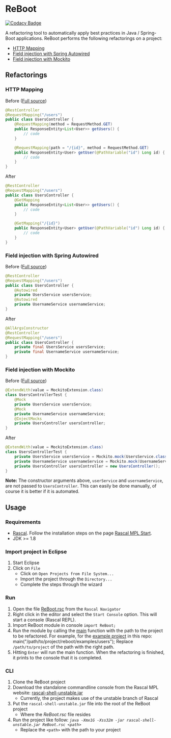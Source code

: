 # ReBoot

[![Codacy Badge](https://api.codacy.com/project/badge/Grade/f1d8367707be4b9193dc8b3dadd0bc6b)](https://app.codacy.com/manual/tthanusijan/reboot?utm_source=github.com&utm_medium=referral&utm_content=thanus/reboot&utm_campaign=Badge_Grade_Dashboard)

A refactoring tool to automatically apply best practices in Java / Spring-Boot applications.
ReBoot performs the following refactorings on a project:

*   [HTTP Mapping](#HTTP-Mapping)
*   [Field injection with Spring Autowired](#Field-injection-with-Spring-Autowired)
*   [Field injection with Mockito](#Field-injection-with-Mockito)

## Refactorings

### HTTP Mapping

Before ([Full source](examples/users/src/main/java/nl/thanus/demo/controllers/UsersController.java))

```java
@RestController
@RequestMapping("/users")
public class UsersController {
    @RequestMapping(method = RequestMethod.GET)
    public ResponseEntity<List<User>> getUsers() {
        // code
    }

    @RequestMapping(path = "/{id}", method = RequestMethod.GET)
    public ResponseEntity<User> getUser(@PathVariable("id") Long id) {
        // code
    }
}
```

After

```java
@RestController
@RequestMapping("/users")
public class UsersController {
    @GetMapping
    public ResponseEntity<List<User>> getUsers() {
        // code
    }

    @GetMapping("/{id}")
    public ResponseEntity<User> getUser(@PathVariable("id") Long id) {
        // code
    }
}
```

### Field injection with Spring Autowired

Before ([Full source](examples/users/src/main/java/nl/thanus/demo/controllers/UsersController.java))

```java
@RestController
@RequestMapping("/users")
public class UsersController {
    @Autowired
    private UsersService usersService;
    @Autowired
    private UsernameService usernameService;
}
```

After

```java
@AllArgsConstructor
@RestController
@RequestMapping("/users")
public class UsersController {
    private final UsersService usersService;
    private final UsernameService usernameService;
}
```

### Field injection with Mockito

Before ([Full source](examples/users/src/test/java/nl/thanus/demo/controllers/UsersControllerTest.java))

```java
@ExtendWith(value = MockitoExtension.class)
class UsersControllerTest {
    @Mock
    private UsersService usersService;
    @Mock
    private UsernameService usernameService;
    @InjectMocks
    private UsersController usersController;
}
```

After

```java
@ExtendWith(value = MockitoExtension.class)
class UsersControllerTest {
    private UsersService usersService = Mockito.mock(UsersService.class);
    private UsernameService usernameService = Mockito.mock(UsernameService.class);
    private UsersController usersController = new UsersController();
}
```

**Note:** The constructor arguments above, `userService` and `usernameService`, are not passed to `UsersController`. 
This can easily be done manually, of course it is better if it is automated.

## Usage

### Requirements

*   [Rascal](https://www.rascal-mpl.org). Follow the installation steps on the page [Rascal MPL Start](https://www.rascal-mpl.org/start/).
*   JDK >= 1.8

### Import project in Eclipse

1.  Start Eclipse
2.  Click on `File`
    *   Click on `Open Projects from File System...`
    *   Import the project through the `Directory...`
    *   Complete the steps through the wizard

### Run

1.  Open the file [ReBoot.rsc](src/ReBoot.rsc) from the `Rascal Navigator`
2.  Right click in the editor and select the `Start Console` option. This will start a console (Rascal REPL).
3.  Import ReBoot module in console `import ReBoot;`
4.  Run the module by calling the [main](src/ReBoot.rsc#L14) function with the path to the project to be refactored.
    For example, for the [example project](examples/users) in this repo:
        main("/path/to/project/reboot/examples/users");
    Replace `/path/to/project` of the path with the right path.
5.  Hitting `Enter` will run the main function. When the refactoring is finished, it prints to the console that it is
    completed.

### CLI

1.  Clone the ReBoot project
2.  Download the standalone commandline console from the Rascal MPL website: [rascal-shell-unstable.jar](https://update.rascal-mpl.org/console/rascal-shell-unstable.jar)
    *   Currently, the project makes use of the unstable branch of Rascal
3.  Put the `rascal-shell-unstable.jar` file into the root of the ReBoot project
    *   Where the *ReBoot.rsc* file resides
4.  Run the project like follow: *`java -Xmx1G -Xss32m -jar rascal-shell-unstable.jar ReBoot.rsc <path>`*
    *   Replace the `<path>` with the path to your project

